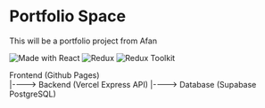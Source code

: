 # Portfolio Space

This will be a portfolio project from Afan

![Made with React](https://img.shields.io/badge/Made%20with-React-blue?logo=react)
![Redux](https://img.shields.io/badge/redux-%23593d88.svg?style=for-the-badge&logo=redux&logoColor=white)
![Redux Toolkit](https://img.shields.io/badge/Redux%20Toolkit-%23593d88.svg?style=for-the-badge&logo=redux&logoColor=white)

Frontend (Github Pages)  
|----> Backend (Vercel Express API) |----> Database (Supabase PostgreSQL)

